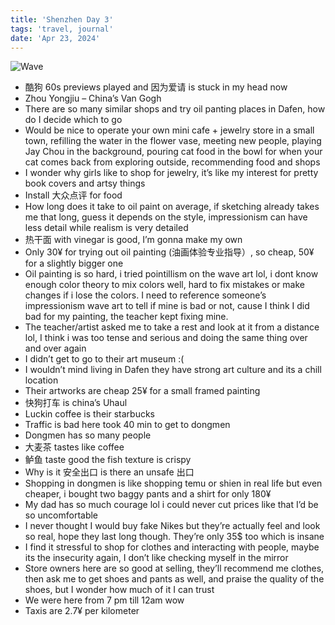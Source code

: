 ```yaml
---
title: 'Shenzhen Day 3'
tags: 'travel, journal'
date: 'Apr 23, 2024'
---
```


![Wave](/images/wave.jpg)

- 酷狗 60s previews played and 因为爱请 is stuck in my head now
- Zhou Yongjiu – China’s Van Gogh
- There are so many similar shops and try oil panting places in Dafen, how do I decide which to go
- Would be nice to operate your own mini cafe + jewelry store in a small town, refilling the water in the flower vase, meeting new people, playing Jay Chou in the background, pouring cat food in the bowl for when your cat comes back from exploring outside, recommending food and shops
- I wonder why girls like to shop for jewelry, it’s like my interest for pretty book covers and artsy things
- Install 大众点评 for food
- How long does it take to oil paint on average, if sketching already takes me that long, guess it depends on the style, impressionism can have less detail while realism is very detailed
- 热干面 with vinegar is good, I’m gonna make my own
- Only 30¥ for trying out oil painting (油画体验专业指导）, so cheap, 50¥ for a slightly bigger one
- Oil painting is so hard, i tried pointillism on the wave art lol, i dont know enough color theory to mix colors well, hard to fix mistakes or make changes if i lose the colors. I need to reference someone’s impressionism wave art to tell if mine is bad or not, cause I think I did bad for my painting, the teacher kept fixing mine.
- The teacher/artist asked me to take a rest and look at it from a distance lol, I think i was too tense and serious and doing the same thing over and over again
- I didn’t get to go to their art museum :(
- I wouldn’t mind living in Dafen they have strong art culture and its a chill location
- Their artworks are cheap 25¥ for a small framed painting
- 快狗打车 is china’s Uhaul
- Luckin coffee is their starbucks
- Traffic is bad here took 40 min to get to dongmen
- Dongmen has so many people
- 大麦茶 tastes like coffee
- 鲈鱼 taste good the fish texture is crispy
- Why is it 安全出口 is there an unsafe 出口
- Shopping in dongmen is like shopping temu or shien in real life but even cheaper, i bought two baggy pants and a shirt for only 180¥
- My dad has so much courage lol i could never cut prices like that I’d be so uncomfortable
- I never thought I would buy fake Nikes but they’re actually feel and look so real, hope they last long though. They’re only 35$ too which is insane
- I find it stressful to shop for clothes and interacting with people, maybe its the insecurity again, I don’t like checking myself in the mirror
- Store owners here are so good at selling, they’ll recommend me clothes, then ask me to get shoes and pants as well, and praise the quality of the shoes, but I wonder how much of it I can trust
- We were here from 7 pm till 12am wow
- Taxis are 2.7¥ per kilometer
